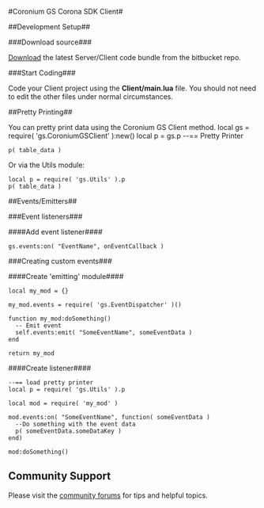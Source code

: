 #Coronium GS Corona SDK Client#

##Development Setup##

###Download source###

[Download](https://bitbucket.org/develephant/coronium-gs/get/default.zip) the latest Server/Client code bundle from the bitbucket repo.

###Start Coding###

Code your Client project using the __Client/main.lua__ file.  You should not need to edit the other files under normal circumstances.

##Pretty Printing##

You can pretty print data using the Coronium GS Client method.
    local gs = require( 'gs.CoroniumGSClient' ):new()
    local p = gs.p --== Pretty Printer

    p( table_data )

Or via the Utils module:

    local p = require( 'gs.Utils' ).p
    p( table_data )

##Events/Emitters##

###Event listeners###

####Add event listener####

    gs.events:on( "EventName", onEventCallback )

###Creating custom events###

####Create 'emitting' module####

    local my_mod = {}

    my_mod.events = require( 'gs.EventDispatcher' )()

    function my_mod:doSomething()
      -- Emit event
      self.events:emit( "SomeEventName", someEventData )
    end

    return my_mod

####Create listener####

    --== load pretty printer
    local p = require( 'gs.Utils' ).p

    local mod = require( 'my_mod' )
    
    mod.events:on( "SomeEventName", function( someEventData )
      --Do something with the event data
      p( someEventData.someDataKey )
    end)

    mod:doSomething()

## Community Support ##

Please visit the [community forums](http://forums.coronium.io/categories/coronium-gs) for tips and helpful topics.

